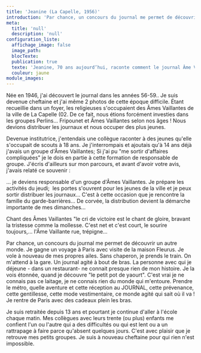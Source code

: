 ```yaml
---
title: 'Jeanine (La Capelle, 1956)'
introduction: 'Par chance, un concours du journal me permet de découvrir un autre monde. Je gagne un voyage à Paris avec visite de la maison Fleurus. Sans chaperon, je prends le train. On m’attend à la gare – un journal agité à bout de bras. La personne avec qui je déjeune – dans un restaurant – ne connait presque rien de mon histoire.'
meta:
  title: 'null'
  description: 'null'
configuration_liste:
  affichage_image: false
  image_path:
  blocTexte:
  publication: true
  texte: 'Jeanine, 70 ans aujourd’hui, raconte comment le journal Âme Vaillante lui a permis de découvrir Paris, la première fois :'
  couleur: jaune
module_images:
---
```



N&eacute;e en 1946, j'ai d&eacute;couvert le journal dans les ann&eacute;es 56-59.. Je suis devenue cheftaine et j'ai m&ecirc;me 2 photos de cette &eacute;poque difficile. &Eacute;tant recueillie dans un foyer, les religieuses s'occupaient des &Acirc;mes Vaillantes de la ville de La Capelle (02. De ce fait, nous &eacute;tions forc&eacute;ment investies dans les groupes Perlins... Fripounet et &Acirc;mes Vaillantes selon nos &acirc;ges ! Nous devions distribuer les journaux et nous occuper des plus jeunes.

Devenue institutrice, j'entendais une coll&egrave;gue raconter &agrave; des jeunes qu'elle s'occupait de scouts &agrave; 18 ans. Je j'interrompais et ajoutais qu'&agrave; 14 ans d&eacute;j&agrave; j'avais un groupe d'&Acirc;mes Vaillantes; Si j'ai pu "me sortir d'affaires compliqu&eacute;es" je le dois en partie &agrave; cette formation de responsable de groupe. J'&eacute;cris d'ailleurs sur mon parcours, et avant d'avoir votre avis, j'avais relat&eacute; ce souvenir :

... je deviens responsable d'un groupe d'&Acirc;mes Vaillantes. Je pr&eacute;pare les activit&eacute;s du jeudi;&nbsp; les portes s'ouvrent pour les jeunes de la ville et je peux sortir distribuer les journaux... C'est &agrave; cette occasion que je rencontre la famille du garde-barri&egrave;res... De corv&eacute;e, la distribution devient la d&eacute;marche importante de mes dimanches...

Chant des &Acirc;mes Vaillantes "le cri de victoire est le chant de gloire, bravant la tristesse comme la mollesse. C'est net et c'est court, le sourire toujours,... l'&Acirc;me Vaillante rue, tr&eacute;pigne...

Par chance, un concours du journal me permet de d&eacute;couvrir un autre monde. Je gagne un voyage &agrave; Paris avec visite de la maison Fleurus. Je vole &agrave; nouveau de mes propres ailes. Sans chaperon, je prends le train. On m'attend &agrave; la gare. Un journal agit&eacute; &agrave; bout de bras. La personne avec qui je d&eacute;jeune - dans un restaurant- ne connait presque rien de mon histoire. Je la vois &eacute;tonn&eacute;e, quand je d&eacute;couvre "le petit pot de yaourt". C'est vrai je ne connais pas ce laitage, je ne connais rien du monde qui m'entoure. Prendre le m&eacute;tro, quelle aventure et cette r&eacute;ception au JOURNAL, cette pr&eacute;venance, cette gentillesse, cette mode vestimentaire, ce monde agit&eacute; qui sait o&ugrave; il va ! Je rentre de Paris avec des cadeaux plein les bras.

Je suis retrait&eacute;e depuis 13 ans et pourtant je continue d'aller &agrave; l'&eacute;cole chaque matin. Mes coll&egrave;gues avec leurs trente (ou plus) enfants me confient l'un ou l'autre qui a des difficult&eacute;s ou qui est lent ou a un rattrapage &agrave; faire parce qu'absent quelques jours. C'est avec plaisir que je retrouve mes petits groupes. Je suis &agrave; nouveau cheftaine pour qui rien n'est impossible.